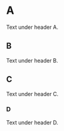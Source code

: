 # A

Text under header A.

## B

Text under header B.

## C

Text under header C.

### D

Text under header D.